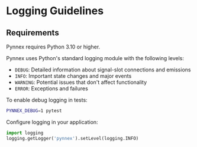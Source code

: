 <!-- docs/logging.md -->

# Logging Guidelines

## Requirements
Pynnex requires Python 3.10 or higher.

Pynnex uses Python's standard logging module with the following levels:

- `DEBUG`: Detailed information about signal-slot connections and emissions
- `INFO`: Important state changes and major events
- `WARNING`: Potential issues that don't affect functionality
- `ERROR`: Exceptions and failures

To enable debug logging in tests:
```bash
PYNNEX_DEBUG=1 pytest
```

Configure logging in your application:
```python
import logging
logging.getLogger('pynnex').setLevel(logging.INFO)
```
